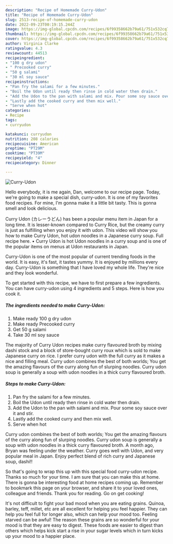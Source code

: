 ```yaml
---
description: "Recipe of Homemade Curry-Udon"
title: "Recipe of Homemade Curry-Udon"
slug: 2513-recipe-of-homemade-curry-udon
date: 2022-09-23T00:19:15.244Z
image: https://img-global.cpcdn.com/recipes/6f99358662b79a61/751x532cq70/curry-udon-recipe-main-photo.jpg
thumbnail: https://img-global.cpcdn.com/recipes/6f99358662b79a61/751x532cq70/curry-udon-recipe-main-photo.jpg
cover: https://img-global.cpcdn.com/recipes/6f99358662b79a61/751x532cq70/curry-udon-recipe-main-photo.jpg
author: Virginia Clarke
ratingvalue: 4.3
reviewcount: 44513
recipeingredient:
- "100 g dry udon"
- " Precooked curry"
- "50 g salami"
- "30 ml soy sauce"
recipeinstructions:
- "Pan fry the salami for a few minutes."
- "Boil the Udon until ready then rinse in cold water then drain."
- "Add the Udon to the pan with salami and mix. Pour some soy sauce over it and stir."
- "Lastly add the cooked curry and then mix well."
- "Serve when hot"
categories:
- Recipe
tags:
- curryudon

katakunci: curryudon 
nutrition: 208 calories
recipecuisine: American
preptime: "PT29M"
cooktime: "PT39M"
recipeyield: "4"
recipecategory: Dinner

---
```



![Curry-Udon](https://img-global.cpcdn.com/recipes/6f99358662b79a61/751x532cq70/curry-udon-recipe-main-photo.jpg)

Hello everybody, it is me again, Dan, welcome to our recipe page. Today, we're going to make a special dish, curry-udon. It is one of my favorites food recipes. For mine, I'm gonna make it a little bit tasty. This is gonna smell and look delicious.

Curry Udon (カレーうどん) has been a popular menu item in Japan for a long time. It is lesser-known compared to Curry Rice, but the creamy curry is just as fulfilling when you enjoy it with udon. This video will show you how to make Curry Udon, hot udon noodles in a Japanese curry soup. Full recipe here. • Curry Udon is hot Udon noodles in a curry soup and is one of the popular items on menus at Udon restaurants in Japan.

Curry-Udon is one of the most popular of current trending foods in the world. It is easy, it's fast, it tastes yummy. It is enjoyed by millions every day. Curry-Udon is something that I have loved my whole life. They're nice and they look wonderful.


To get started with this recipe, we have to first prepare a few ingredients. You can have curry-udon using 4 ingredients and 5 steps. Here is how you cook it.

<!--inarticleads1-->

##### The ingredients needed to make Curry-Udon:

1. Make ready 100 g dry udon
1. Make ready  Precooked curry
1. Get 50 g salami
1. Take 30 ml soy sauce


The majority of Curry Udon recipes make curry flavoured broth by mixing dashi stock and a block of store-bought curry roux which is sold to make Japanese curry on rice. I prefer curry udon with the full curry as it makes a nice and filling meal. Curry udon combines the best of both worlds; You get the amazing flavours of the curry along fun of slurping noodles. Curry udon soup is generally a soup with udon noodles in a thick curry flavoured broth. 

<!--inarticleads2-->

##### Steps to make Curry-Udon:

1. Pan fry the salami for a few minutes.
1. Boil the Udon until ready then rinse in cold water then drain.
1. Add the Udon to the pan with salami and mix. Pour some soy sauce over it and stir.
1. Lastly add the cooked curry and then mix well.
1. Serve when hot


Curry udon combines the best of both worlds; You get the amazing flavours of the curry along fun of slurping noodles. Curry udon soup is generally a soup with udon noodles in a thick curry flavoured broth. A month ago, Bryan was feeling under the weather. Curry goes well with Udon, and very popular meal in Japan. Enjoy perfect blend of rich curry and Japanese soup, dashi!! 

So that's going to wrap this up with this special food curry-udon recipe. Thanks so much for your time. I am sure that you can make this at home. There is gonna be interesting food at home recipes coming up. Remember to bookmark this page on your browser, and share it to your loved ones, colleague and friends. Thank you for reading. Go on get cooking!

It's not difficult to fight your bad mood when you are eating grains. Quinoa, barley, teff, millet, etc are all excellent for helping you feel happier. They can help you feel full for longer also, which can help your mood too. Feeling starved can be awful! The reason these grains are so wonderful for your mood is that they are easy to digest. These foods are easier to digest than others which helps kick start a rise in your sugar levels which in turn kicks up your mood to a happier place.
